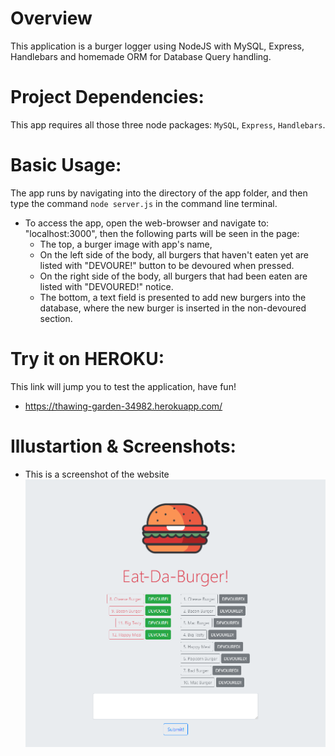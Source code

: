 # Overview
This application is a burger logger using NodeJS with MySQL, Express, Handlebars and homemade ORM for Database Query handling.

# Project Dependencies:
This app requires all those three node packages: `MySQL`, `Express`, `Handlebars`.

# Basic Usage:
The app runs by navigating into the directory of the app folder, and then type the command  `node server.js` in the command line terminal.

* To access the app, open the web-browser and navigate to: "localhost:3000", then the following parts will be seen in the page:
  * The top, a burger image with app's name, 
  * On the left side of the body, all burgers that haven't eaten yet are listed with "DEVOURE!" button to be devoured when pressed.
  * On the right side of the body, all burgers that had been eaten are listed with "DEVOURED!" notice.
  * The bottom, a text field is presented to add new burgers into the database, where the new burger is inserted in the non-devoured section.

# Try it on HEROKU:
This link will jump you to test the application, have fun!
 
* https://thawing-garden-34982.herokuapp.com/

# Illustartion & Screenshots:

  * This is a screenshot of the website
![a Screenshot of the app usage](./images/screen.PNG)
